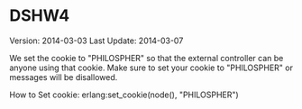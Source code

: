 DSHW4
=====

Version: 2014-03-03
Last Update: 2014-03-07

We set the cookie to "PHILOSPHER" so that the external controller can be anyone using that cookie. Make sure to set your cookie to "PHILOSPHER" or messages will be disallowed.

How to Set cookie: erlang:set_cookie(node(), "PHILOSPHER")



